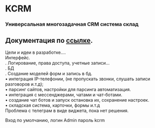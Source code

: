 # KCRM  
### Универсальная многозадачная CRM система склад   
## Документация по [ссылке](./docs/index.md).   
Цели и идеи в разработке....     
Интерфейс.  
. Логирование, права доступа, учетные записи...  
. БД  
. Создание моделей форм и запись в бд.  
• интеграция IP-телефонии, (не пропускать звонки, слушать записи разговоров и.т.д);  
• парсинг сайтов, настройки для парсинга автоматизация.  
• интеграция с мессенджерами, чатами и чат-ботами.  
• создание чат ботов и запуск остановка их, сохранение настроек.  
• складская система, карточки, формы и.т.д  
Проблема с телеграм в виде виджета, пока нет решения.   

Вход по умолчанию, логин Admin пароль kcrm
